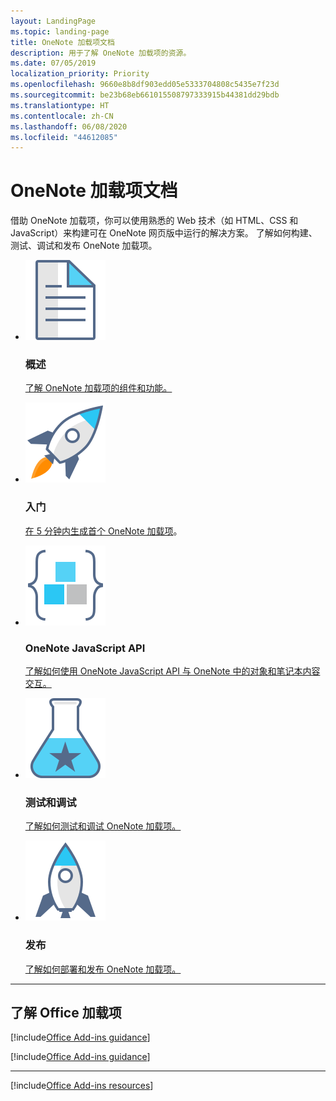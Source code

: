 ```yaml
---
layout: LandingPage
ms.topic: landing-page
title: OneNote 加载项文档
description: 用于了解 OneNote 加载项的资源。
ms.date: 07/05/2019
localization_priority: Priority
ms.openlocfilehash: 9660e8b8df903edd05e5333704808c5435e7f23d
ms.sourcegitcommit: be23b68eb661015508797333915b44381dd29bdb
ms.translationtype: HT
ms.contentlocale: zh-CN
ms.lasthandoff: 06/08/2020
ms.locfileid: "44612085"
---
```

# <a name="onenote-add-ins-documentation"></a>OneNote 加载项文档

借助 OneNote 加载项，你可以使用熟悉的 Web 技术（如 HTML、CSS 和 JavaScript）来构建可在 OneNote 网页版中运行的解决方案。 了解如何构建、测试、调试和发布 OneNote 加载项。

<ul class="panelContent cardsF cols cols3">
    <li>
        <div class="cardSize">
            <div class="cardPadding">
                <div class="card">
                    <div class="cardImageOuter">
                        <div class="cardImage">
                            <img src="../images/index-landing-page/i_article.svg" alt="Overview" />
                        </div>
                    </div>
                    <div class="cardText">
                        <h3>概述</h3>
                        <p><a href="onenote-add-ins-programming-overview.md">了解 OneNote 加载项的组件和功能。</a></p>
                    </div>
                </div>
            </div>
        </div>
    </li>
    <li>
        <div class="cardSize">
            <div class="cardPadding">
                <div class="card">
                    <div class="cardImageOuter">
                        <div class="cardImage">
                            <img src="../images/index-landing-page/i_get-started.svg" alt="Getting started" />
                        </div>
                    </div>
                    <div class="cardText">
                        <h3>入门</h3>
                        <p><a href="../quickstarts/onenote-quickstart.md">在 5 分钟内生成首个 OneNote 加载项</a>。</p>
                    </div>
                </div>
            </div>
        </div>
    </li>
    <li>
        <div class="cardSize">
            <div class="cardPadding">
                <div class="card">
                    <div class="cardImageOuter">
                        <div class="cardImage">
                            <img src="../images/index-landing-page/i_code-blocks.svg" alt="OneNote JavaScript API" />
                        </div>
                    </div>
                    <div class="cardText">
                        <h3>OneNote JavaScript API</h3>
                        <p><a href="../reference/overview/onenote-add-ins-javascript-reference.md">了解如何使用 OneNote JavaScript API 与 OneNote 中的对象和笔记本内容交互。</a></p>
                    </div>
                </div>
            </div>
        </div>
    </li>
    <li>
        <div class="cardSize">
            <div class="cardPadding">
                <div class="card">
                    <div class="cardImageOuter">
                        <div class="cardImage">
                            <img src="../images/index-landing-page/i_recommended-testing.svg" alt="Testing and debugging" />
                        </div>
                    </div>
                    <div class="cardText">
                        <h3>测试和调试</h3>
                        <p><a href="../testing/test-debug-office-add-ins.md">了解如何测试和调试 OneNote 加载项。</a></p>
                    </div>
                </div>
            </div>
        </div>
    </li>
    <li>
        <div class="cardSize">
            <div class="cardPadding">
                <div class="card">
                    <div class="cardImageOuter">
                        <div class="cardImage">
                            <img src="../images/index-landing-page/i_deploy.svg" alt="Publishing" />
                        </div>
                    </div>
                    <div class="cardText">
                        <h3>发布</h3>
                        <p><a href="../publish/publish.md">了解如何部署和发布 OneNote 加载项。</a></p>
                    </div>
                </div>
            </div>
        </div>
    </li>
</ul>

---

<h2>了解 Office 加载项</h2>

[!include[Office Add-ins guidance](../includes/landing-page-office-addins-guidance.md)]

[!include[Office Add-ins guidance](../includes/landing-page-office-addins-guidance-note.md)]

---

[!include[Office Add-ins resources](../includes/landing-page-resources-no-script-lab.md)]
